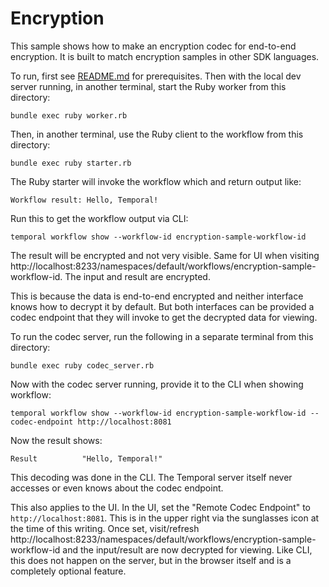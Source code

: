 # Encryption

This sample shows how to make an encryption codec for end-to-end encryption. It is built to match encryption samples in
other SDK languages.

To run, first see [README.md](../README.md) for prerequisites. Then with the local dev server running, in another
terminal, start the Ruby worker from this directory:

    bundle exec ruby worker.rb

Then, in another terminal, use the Ruby client to the workflow from this directory:

    bundle exec ruby starter.rb

The Ruby starter will invoke the workflow which and return output like:

    Workflow result: Hello, Temporal!

Run this to get the workflow output via CLI:

    temporal workflow show --workflow-id encryption-sample-workflow-id

The result will be encrypted and not very visible. Same for UI when visiting
http://localhost:8233/namespaces/default/workflows/encryption-sample-workflow-id. The input and result are encrypted.

This is because the data is end-to-end encrypted and neither interface knows how to decrypt it by default. But both
interfaces can be provided a codec endpoint that they will invoke to get the decrypted data for viewing.

To run the codec server, run the following in a separate terminal from this directory:

    bundle exec ruby codec_server.rb

Now with the codec server running, provide it to the CLI when showing workflow:

    temporal workflow show --workflow-id encryption-sample-workflow-id --codec-endpoint http://localhost:8081

Now the result shows:

    Result          "Hello, Temporal!"

This decoding was done in the CLI. The Temporal server itself never accesses or even knows about the codec endpoint.

This also applies to the UI. In the UI, set the "Remote Codec Endpoint" to `http://localhost:8081`. This is in the upper
right via the sunglasses icon at the time of this writing. Once set, visit/refresh
http://localhost:8233/namespaces/default/workflows/encryption-sample-workflow-id and the input/result are now decrypted
for viewing. Like CLI, this does not happen on the server, but in the browser itself and is a completely optional
feature.